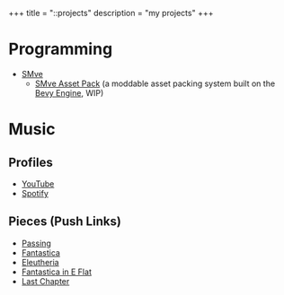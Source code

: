 +++
title = "::projects"
description = "my projects"
+++

# Programming

- [SMve](https://github.com/smve-rs/smve)
  - [SMve Asset Pack](https://github.com/smve-rs/smve/tree/master/crates/smve_asset_pack)
    (a moddable asset packing system built on the [Bevy Engine](https://bevyengine.org), WIP)

# Music

## Profiles

- [YouTube](https://youtube.com/@ItsSunnyMonster)
- [Spotify](https://open.spotify.com/artist/3ZP0GXAurelZibY4a2GxMX?si=ea94f0413b734bd8)

## Pieces (Push Links)

- [Passing](https://push.fm/fl/passing)
- [Fantastica](https://push.fm/fl/fantastica)
- [Eleutheria](https://push.fm/fl/eleutheria)
- [Fantastica in E Flat](https://push.fm/fl/fantastica-eb)
- [Last Chapter](https://push.fm/fl/lastchapter)
